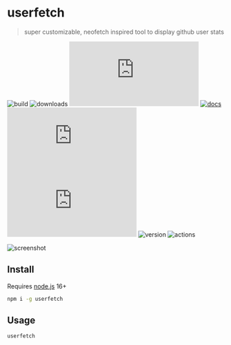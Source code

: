 # userfetch


> super customizable, neofetch inspired tool to display github user stats


![build] ![downloads] ![stars] [![docs]](https://userfetch.js.org/docs/) ![language] ![license] ![version] ![actions]


![screenshot](https://user-images.githubusercontent.com/58023300/135974115-ec2c3616-1bb6-4099-bc9b-0d4153a75893.png)



## Install

Requires [node.js](https://nodejs.org/en/) 16+

```bash
npm i -g userfetch
```

## Usage

```bash
userfetch
```



[build]: https://img.shields.io/github/workflow/status/userfetch/userfetch.js/test?label=Build&style=flat-square "build status"

[downloads]: https://img.shields.io/npm/dt/userfetch?color=%23cb0000&label=Downloads&logoColor=%23ffff00&style=flat-square "npm downloads"

[stars]: https://img.shields.io/github/stars/userfetch/userfetch.js?color=%23f7df1e&label=Stars&style=flat-square "stars"

[docs]: https://img.shields.io/badge/Docs-%3E-informational?style=flat-square "docs"

[language]: https://img.shields.io/github/languages/top/userfetch/userfetch.js?label=TypeScript&color=%233178c6&style=flat-square "top language"

[license]: https://img.shields.io/github/license/userfetch/userfetch.js?label=License&style=flat-square "MIT licensed"

[version]: https://img.shields.io/npm/v/userfetch?label=Version&style=flat-square "version"

[actions]: https://img.shields.io/docker/pulls/aryan02420/userfetch?color=%231993ef&label=Actions%20Runs&style=flat-square "actions ran"